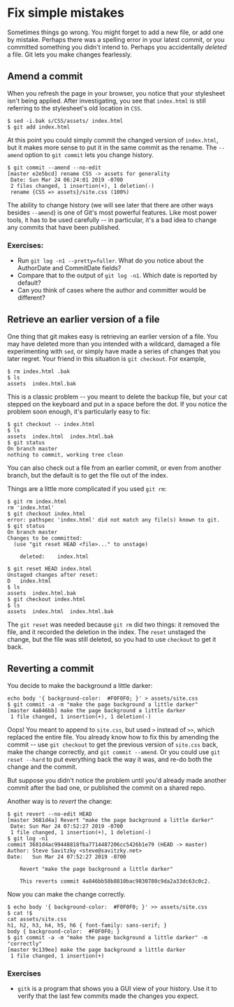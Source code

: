 # Fix simple mistakes

Sometimes things go wrong.  You might forget to add a new file, or add one by
mistake.  Perhaps there was a spelling error in your latest commit, or you
committed something you didn't intend to.  Perhaps you accidentally _deleted_
a file.  Git lets you make changes fearlessly.

## Amend a commit

When you refresh the page in your browser, you notice that your stylesheet
isn't being applied.  After investigating, you see that `index.html` is still
referring to the stylesheet's old location in `CSS`.

```
$ sed -i.bak s/CSS/assets/ index.html
$ git add index.html
```

At this point you could simply commit the changed version of `index.html`, but
it makes more sense to put it in the same commit as the rename.  The `--amend`
option to `git commit` lets you change history.

```
$ git commit --amend --no-edit
[master e2e5bcd] rename CSS -> assets for generality
 Date: Sun Mar 24 06:24:01 2019 -0700
 2 files changed, 1 insertion(+), 1 deletion(-)
 rename {CSS => assets}/site.css (100%)
```

The ability to change history (we will see later that there are other ways
besides `--amend`) is one of Git's most powerful features.  Like most power
tools, it has to be used carefully -- in particular, it's a bad idea to change
any commits that have been published.

### Exercises:

* Run `git log -n1 --pretty=fuller`.  What do you notice about the AuthorDate and
  CommitDate fields?
* Compare that to the output of `git log -n1`.  Which date is reported by
  default?
* Can you think of cases where the author and committer would be different?

## Retrieve an earlier version of a file

One thing that git makes easy is retrieving an earlier version of a file.  You
may have deleted more than you intended with a wildcard, damaged a file
experimenting with `sed`, or simply have made a series of changes that you
later regret.  Your friend in this situation is `git checkout`.  For example,

```
$ rm index.html .bak
$ ls
assets	index.html.bak
```

This is a classic problem -- you meant to delete the backup file, but your cat
stepped on the keyboard and put in a space before the dot.  If you notice the
problem soon enough, it's particularly easy to fix:

```
$ git checkout -- index.html
$ ls
assets	index.html  index.html.bak
$ git status
On branch master
nothing to commit, working tree clean
```

You can also check out a file from an earlier commit, or even from another
branch, but the default is to get the file out of the index.

Things are a little more complicated if you used `git rm`:

```
$ git rm index.html
rm 'index.html'
$ git checkout index.html
error: pathspec 'index.html' did not match any file(s) known to git.
$ git status
On branch master
Changes to be committed:
  (use "git reset HEAD <file>..." to unstage)

	deleted:    index.html

$ git reset HEAD index.html
Unstaged changes after reset:
D	index.html
$ ls
assets	index.html.bak
$ git checkout index.html
$ ls
assets	index.html  index.html.bak
```

The `git reset` was needed because `git rm` did two things:  it removed the file,
and it recorded the deletion in the index.  The `reset` unstaged the change,
but the file was still deleted, so you had to use `checkout` to get it back.

## Reverting a commit

You decide to make the background a little darker:

```
echo body '{ background-color:  #F0F0F0; }' > assets/site.css
$ git commit -a -m "make the page background a little darker"
[master 4a846bb] make the page background a little darker
 1 file changed, 1 insertion(+), 1 deletion(-)
```

Oops!  You meant to append to `site.css`, but used `>` instead of `>>`, which
replaced the entire file.  You already know how to fix this by amending
the commit -- use `git checkout` to get the previous version of `site.css`
back, make the change correctly, and `git commit --amend`.  Or you could use
`git reset --hard` to put everything back the way it was, and re-do both the
change and the commit.

But suppose you didn't notice the problem until you'd already made another
commit after the bad one, or published the commit on a shared repo. 
<!-- FIXME: make sure unit ref is correct -->
Another way is to _revert_ the change:

```
$ git revert --no-edit HEAD 
[master 3681d4a] Revert "make the page background a little darker"
 Date: Sun Mar 24 07:52:27 2019 -0700
 1 file changed, 1 insertion(+), 1 deletion(-)
$ git log -n1
commit 3681d4ac99448818fba7714487206cc5426b1e79 (HEAD -> master)
Author: Steve Savitzky <steve@savitzky.net>
Date:   Sun Mar 24 07:52:27 2019 -0700

    Revert "make the page background a little darker"
    
    This reverts commit 4a846bb58b8810bac9830780c9da2a33dc63c0c2.
```

Now you can make the change correctly.

```
$ echo body '{ background-color:  #F0F0F0; }' >> assets/site.css 
$ cat !$
cat assets/site.css
h1, h2, h3, h4, h5, h6 { font-family: sans-serif; }
body { background-color:  #F0F0F0; }
$ git commit -a -m "make the page background a little darker" -m "correctly"
[master 9c139ee] make the page background a little darker
 1 file changed, 1 insertion(+)
```

<!-- reflog here? -->

### Exercises

* `gitk` is a program that shows you a GUI view of your history.  Use it to
  verify that the last few commits made the changes you expect.


